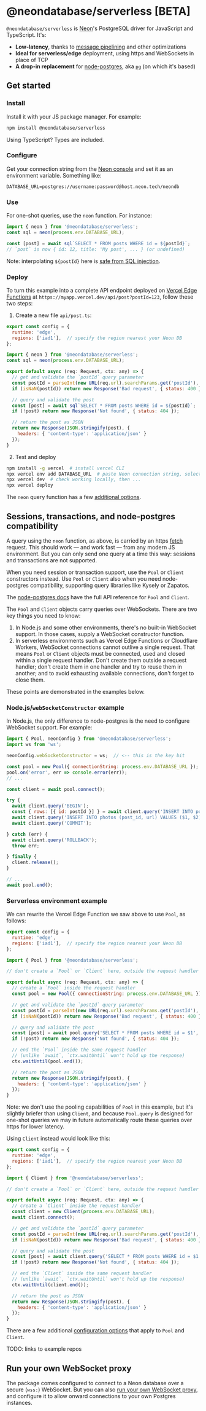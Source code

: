 # @neondatabase/serverless [BETA]

`@neondatabase/serverless` is [Neon](https://neon.tech)'s PostgreSQL driver for JavaScript and TypeScript. It's:

* **Low-latency**, thanks to [message pipelining](https://neon.tech/blog/quicker-serverless-postgres) and other optimizations
* **Ideal for serverless/edge** deployment, using https and WebSockets in place of TCP
* **A drop-in replacement** for [node-postgres](https://node-postgres.com/), aka [`pg`](https://www.npmjs.com/package/pg) (on which it's based)


## Get started


### Install

Install it with your JS package manager. For example:

```bash
npm install @neondatabase/serverless
```

Using TypeScript? Types are included.


### Configure

Get your connection string from the [Neon console](https://console.neon.tech/) and set it as an environment variable. Something like:

```
DATABASE_URL=postgres://username:password@host.neon.tech/neondb
```


### Use

For one-shot queries, use the `neon` function. For instance:

```javascript
import { neon } from '@neondatabase/serverless';
const sql = neon(process.env.DATABASE_URL);

const [post] = await sql`SELECT * FROM posts WHERE id = ${postId}`;
// `post` is now { id: 12, title: 'My post', ... } (or undefined)
```

Note: interpolating `${postId}` here is [safe from SQL injection](https://neon.tech/blog/sql-template-tags).


### Deploy

To turn this example into a complete API endpoint deployed on [Vercel Edge Functions](https://vercel.com/docs/concepts/functions/edge-functions) at `https://myapp.vercel.dev/api/post?postId=123`, follow these two steps:

1. Create a new file `api/post.ts`:

```javascript
export const config = {
  runtime: 'edge',
  regions: ['iad1'],  // specify the region nearest your Neon DB
};

import { neon } from '@neondatabase/serverless';
const sql = neon(process.env.DATABASE_URL);

export default async (req: Request, ctx: any) => {
  // get and validate the `postId` query parameter
  const postId = parseInt(new URL(req.url).searchParams.get('postId'), 10);
  if (isNaN(postId)) return new Response('Bad request', { status: 400 });

  // query and validate the post
  const [post] = await sql`SELECT * FROM posts WHERE id = ${postId}`;
  if (!post) return new Response('Not found', { status: 404 });

  // return the post as JSON
  return new Response(JSON.stringify(post), { 
    headers: { 'content-type': 'application/json' }
  });
}
```

2. Test and deploy

```bash
npm install -g vercel  # install vercel CLI
npx vercel env add DATABASE_URL  # paste Neon connection string, select all environments
npx vercel dev  # check working locally, then ...
npx vercel deploy
```

The `neon` query function has a few [additional options](CONFIG.md).


## Sessions, transactions, and node-postgres compatibility

A query using the `neon` function, as above, is carried by an https [fetch](https://developer.mozilla.org/en-US/docs/Web/API/Fetch_API) request. This should work — and work fast — from any modern JS environment. But you can only send one query at a time this way: sessions and transactions are not supported.

When you need session or transaction support, use the `Pool` or `Client` constructors instead. Use `Pool` or `Client` also when you need  node-postgres compatibility, supporting query libraries like Kysely or Zapatos.

The [node-postgres docs](https://node-postgres.com/) have the full API reference for `Pool` and `Client`.

The `Pool` and `Client` objects carry queries over WebSockets. There are two key things you need to know:

1. In Node.js and some other environments, there's no built-in WebSocket support. In those cases, supply a WebSocket constructor function.
2. In serverless environments such as Vercel Edge Functions or Cloudflare Workers, WebSocket connections cannot outlive a single request. That means `Pool` or `Client` objects must be connected, used and closed within a single request handler. Don't create them outside a request handler; don't create them in one handler and try to reuse them in another; and to avoid exhausting available connections, don't forget to close them.

These points are demonstrated in the examples below.


### Node.js/`webSocketConstructor` example

In Node.js, the only difference to node-postgres is the need to configure WebSocket support. For example:

```javascript
import { Pool, neonConfig } from '@neondatabase/serverless';
import ws from 'ws';

neonConfig.webSocketConstructor = ws;  // <-- this is the key bit

const pool = new Pool({ connectionString: process.env.DATABASE_URL });
pool.on('error', err => console.error(err));
// ...

const client = await pool.connect();

try {
  await client.query('BEGIN');
  const { rows: [{ id: postId }] } = await client.query('INSERT INTO posts (title) VALUES ($1) RETURNING id', ['Welcome']);
  await client.query('INSERT INTO photos (post_id, url) VALUES ($1, $2)', [postId, 's3.bucket.foo']);
  await client.query('COMMIT');

} catch (err) {
  await client.query('ROLLBACK');
  throw err;

} finally {
  client.release();
}

// ...
await pool.end();
```


### Serverless environment example

We can rewrite the Vercel Edge Function we saw above to use `Pool`, as follows:

```javascript
export const config = {
  runtime: 'edge',
  regions: ['iad1'],  // specify the region nearest your Neon DB
};

import { Pool } from '@neondatabase/serverless';

// don't create a `Pool` or `Client` here, outside the request handler

export default async (req: Request, ctx: any) => {
  // create a `Pool` inside the request handler
  const pool = new Pool({ connectionString: process.env.DATABASE_URL });

  // get and validate the `postId` query parameter
  const postId = parseInt(new URL(req.url).searchParams.get('postId'), 10);
  if (isNaN(postId)) return new Response('Bad request', { status: 400 });

  // query and validate the post
  const [post] = await pool.query('SELECT * FROM posts WHERE id = $1', [postId]);
  if (!post) return new Response('Not found', { status: 404 });

  // end the `Pool` inside the same request handler 
  // (unlike `await`, `ctx.waitUntil` won't hold up the response)
  ctx.waitUntil(pool.end());

  // return the post as JSON
  return new Response(JSON.stringify(post), { 
    headers: { 'content-type': 'application/json' }
  });
}
```

Note: we don't use the pooling capabilities of `Pool` in this example, but it's slightly briefer than using `Client`, and because `Pool.query` is designed for one-shot queries we may in future automatically route these queries over https for lower latency.

Using `Client` instead would look like this:

```javascript
export const config = {
  runtime: 'edge',
  regions: ['iad1'],  // specify the region nearest your Neon DB
};

import { Client } from '@neondatabase/serverless';

// don't create a `Pool` or `Client` here, outside the request handler

export default async (req: Request, ctx: any) => {
  // create a `Client` inside the request handler
  const client = new Client(process.env.DATABASE_URL);
  await client.connect();

  // get and validate the `postId` query parameter
  const postId = parseInt(new URL(req.url).searchParams.get('postId'), 10);
  if (isNaN(postId)) return new Response('Bad request', { status: 400 });

  // query and validate the post
  const [post] = await client.query('SELECT * FROM posts WHERE id = $1', [postId]);
  if (!post) return new Response('Not found', { status: 404 });

  // end the `Client` inside the same request handler 
  // (unlike `await`, `ctx.waitUntil` won't hold up the response)
  ctx.waitUntil(client.end());

  // return the post as JSON
  return new Response(JSON.stringify(post), { 
    headers: { 'content-type': 'application/json' }
  });
}
```

There are a few additional [configuration options](CONFIG.md) that apply to `Pool` and `Client`.


TODO: links to example repos


## Run your own WebSocket proxy

The package comes configured to connect to a Neon database over a secure (`wss:`) WebSocket. But you can also [run your own WebSocket proxy](DEPLOY.md), and configure it to allow onward connections to your own Postgres instances.

